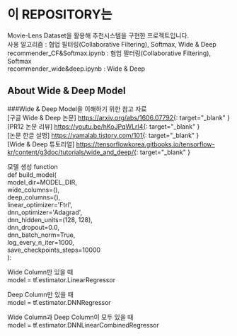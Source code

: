 # 이 REPOSITORY는
Movie-Lens Dataset을 활용해 추천시스템을 구현한 프로젝트입니다.  
사용 알고리즘 : 협업 필터링(Collaborative Filtering), Softmax, Wide & Deep  
recommender_CF&Softmax.ipynb : 협업 필터링(Collaborative Filtering), Softmax  
recommender_wide&deep.ipynb : Wide & Deep  

## About Wide & Deep Model
###Wide & Deep Model을 이해하기 위한 참고 자료  
[구글 Wide & Deep 논문] https://arxiv.org/abs/1606.07792{: target="_blank" }  
[PR12 논문 리뷰] https://youtu.be/hKoJPqWLrI4{: target="_blank" }  
[논문 한글 설명] https://yamalab.tistory.com/101{: target="_blank" }  
[Wide & Deep 튜토리얼] https://tensorflowkorea.gitbooks.io/tensorflow-kr/content/g3doc/tutorials/wide_and_deep/{: target="_blank" }  

모델 생성 function  
    def build_model(  
        model_dir=MODEL_DIR,  
        wide_columns=(),  
        deep_columns=(),  
        linear_optimizer='Ftrl',  
        dnn_optimizer='Adagrad',  
        dnn_hidden_units=(128, 128),  
        dnn_dropout=0.0,  
        dnn_batch_norm=True,  
        log_every_n_iter=1000,  
        save_checkpoints_steps=10000  
    ):  


Wide Column만 있을 때  
    model = tf.estimator.LinearRegressor  

Deep Column만 있을 때  
    model = tf.estimator.DNNRegressor  

Wide Column과 Deep Column이 모두 있을 때  
    model = tf.estimator.DNNLinearCombinedRegressor  
